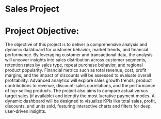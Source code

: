 # Sales Project
# Project Objective:

The objective of this project is to deliver a comprehensive analysis and dynamic dashboard for customer behavior, market trends, and financial performance. By leveraging customer and transactional data, the analysis will uncover insights into sales distribution across customer segments, retention rates by sales type, repeat purchase behavior, and regional product popularity. Financial metrics such as total revenue, cost, profit margins, and the impact of discounts will be assessed to evaluate overall profitability. Advanced analytics will explore sales growth trends, product contributions to revenue, discount-sales correlations, and the performance of top-selling products. The project also aims to compare actual versus target sales (if available) and identify the most lucrative payment modes. A dynamic dashboard will be designed to visualize KPIs like total sales, profit, discounts, and units sold, featuring interactive charts and filters for deep, user-driven insights.
